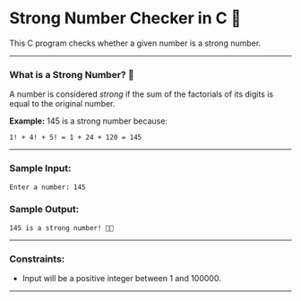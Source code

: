 # Strong Number Checker in C 🚀

This C program checks whether a given number is a strong number.

---

### **What is a Strong Number?** 🤔
A number is considered *strong* if the sum of the factorials of its digits is equal to the original number.

**Example:** 145 is a strong number because:
```
1! + 4! + 5! = 1 + 24 + 120 = 145
```

---

### **Sample Input:**
```
Enter a number: 145
```

### **Sample Output:**
```
145 is a strong number! 🎉😍
```

---

### **Constraints:**
- Input will be a positive integer between 1 and 100000.

---
